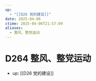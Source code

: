 ```yaml
---
up:
  - "[[D26 党的建设]]"
date: 2025-04-06
ctime: 2025-04-06T21:57:09
aliases:
  - 整风、整党运动
---
```


# D264 整风、整党运动

- up: [[D26 党的建设]]
